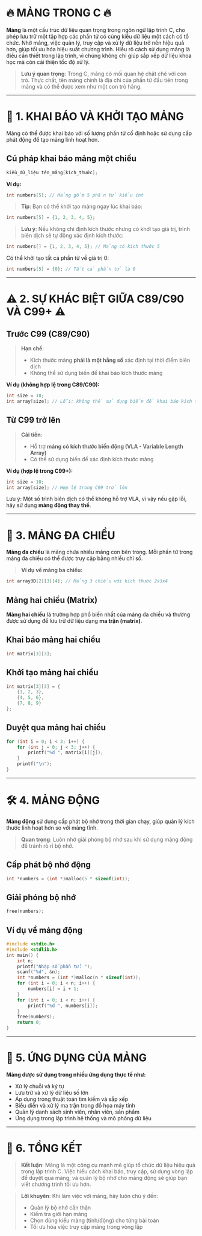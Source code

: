# 🔥 MẢNG TRONG C 🔥

**Mảng** là một cấu trúc dữ liệu quan trọng trong ngôn ngữ lập trình C, cho phép lưu trữ một tập hợp các phần tử có cùng kiểu dữ liệu một cách có tổ chức. Nhờ mảng, việc quản lý, truy cập và xử lý dữ liệu trở nên hiệu quả hơn, giúp tối ưu hóa hiệu suất chương trình. Hiểu rõ cách sử dụng mảng là điều cần thiết trong lập trình, vì chúng không chỉ giúp sắp xếp dữ liệu khoa học mà còn cải thiện tốc độ xử lý.

> **Lưu ý quan trọng**: Trong C, mảng có mối quan hệ chặt chẽ với con trỏ. Thực chất, tên mảng chính là địa chỉ của phần tử đầu tiên trong mảng và có thể được xem như một con trỏ hằng.

---

# 📌 1. KHAI BÁO VÀ KHỞI TẠO MẢNG

Mảng có thể được khai báo với số lượng phần tử cố định hoặc sử dụng cấp phát động để tạo mảng linh hoạt hơn.

## **Cú pháp khai báo mảng một chiều**

```c
kiểu_dữ_liệu tên_mảng[kích_thước];
```

**Ví dụ:**

```c
int numbers[5]; // Mảng gồm 5 phần tử kiểu int
```

> **Tip**: Bạn có thể khởi tạo mảng ngay lúc khai báo:

```c
int numbers[5] = {1, 2, 3, 4, 5};
```

> **Lưu ý**: Nếu không chỉ định kích thước nhưng có khởi tạo giá trị, trình biên dịch sẽ tự động xác định kích thước:

```c
int numbers[] = {1, 2, 3, 4, 5}; // Mảng có kích thước 5
```

Có thể khởi tạo tất cả phần tử về giá trị 0:

```c
int numbers[5] = {0}; // Tất cả phần tử là 0
```

---

# ⚠️ 2. SỰ KHÁC BIỆT GIỮA C89/C90 VÀ C99+ ⚠️

## **Trước C99 (C89/C90)**

> **Hạn chế**:
>
> - Kích thước mảng **phải là một hằng số** xác định tại thời điểm biên dịch
> - Không thể sử dụng biến để khai báo kích thước mảng

**Ví dụ (không hợp lệ trong C89/C90):**

```c
int size = 10;
int array[size]; // Lỗi: không thể sử dụng biến để khai báo kích thước mảng
```

## **Từ C99 trở lên**

> **Cải tiến**:
>
> - Hỗ trợ **mảng có kích thước biến động (VLA - Variable Length Array)**
> - Có thể sử dụng biến để xác định kích thước mảng

**Ví dụ (hợp lệ trong C99+):**

```c
int size = 10;
int array[size]; // Hợp lệ trong C99 trở lên
```

Lưu ý: Một số trình biên dịch có thể không hỗ trợ VLA, vì vậy nếu gặp lỗi, hãy sử dụng **mảng động thay thế**.

---

# 🔄 3. MẢNG ĐA CHIỀU

**Mảng đa chiều** là mảng chứa nhiều mảng con bên trong. Mỗi phần tử trong mảng đa chiều có thể được truy cập bằng nhiều chỉ số.

> **Ví dụ về mảng ba chiều:**

```c
int array3D[2][3][4]; // Mảng 3 chiều với kích thước 2x3x4
```

## **Mảng hai chiều (Matrix)**

**Mảng hai chiều** là trường hợp phổ biến nhất của mảng đa chiều và thường được sử dụng để lưu trữ dữ liệu dạng **ma trận (matrix)**.

## **Khai báo mảng hai chiều**

```c
int matrix[3][3];
```

## **Khởi tạo mảng hai chiều**

```c
int matrix[3][3] = {
    {1, 2, 3},
    {4, 5, 6},
    {7, 8, 9}
};
```

## **Duyệt qua mảng hai chiều**

```c
for (int i = 0; i < 3; i++) {
    for (int j = 0; j < 3; j++) {
        printf("%d ", matrix[i][j]);
    }
    printf("\n");
}
```

---

# 🛠️ 4. MẢNG ĐỘNG

**Mảng động** sử dụng cấp phát bộ nhớ trong thời gian chạy, giúp quản lý kích thước linh hoạt hơn so với mảng tĩnh.

> **Quan trọng**: Luôn nhớ giải phóng bộ nhớ sau khi sử dụng mảng động để tránh rò rỉ bộ nhớ.

## **Cấp phát bộ nhớ động**

```c
int *numbers = (int *)malloc(5 * sizeof(int));
```

## **Giải phóng bộ nhớ**

```c
free(numbers);
```

## **Ví dụ về mảng động**

```c
#include <stdio.h>
#include <stdlib.h>
int main() {
    int n;
    printf("Nhập số phần tử: ");
    scanf("%d", &n);
    int *numbers = (int *)malloc(n * sizeof(int));
    for (int i = 0; i < n; i++) {
        numbers[i] = i + 1;
    }
    for (int i = 0; i < n; i++) {
        printf("%d ", numbers[i]);
    }
    free(numbers);
    return 0;
}
```

---

# 🚀 5. ỨNG DỤNG CỦA MẢNG

**Mảng được sử dụng trong nhiều ứng dụng thực tế như:**

- Xử lý chuỗi và ký tự
- Lưu trữ và xử lý dữ liệu số lớn
- Áp dụng trong thuật toán tìm kiếm và sắp xếp
- Biểu diễn và xử lý ma trận trong đồ họa máy tính
- Quản lý danh sách sinh viên, nhân viên, sản phẩm
- Ứng dụng trong lập trình hệ thống và mô phỏng dữ liệu

---

# 🎯 6. TỔNG KẾT

> **Kết luận**: Mảng là một công cụ mạnh mẽ giúp tổ chức dữ liệu hiệu quả trong lập trình C. Việc hiểu cách khai báo, truy cập, sử dụng vòng lặp để duyệt qua mảng, và quản lý bộ nhớ cho mảng động sẽ giúp bạn viết chương trình tối ưu hơn.

> **Lời khuyên**: Khi làm việc với mảng, hãy luôn chú ý đến:
>
> - Quản lý bộ nhớ cẩn thận
> - Kiểm tra giới hạn mảng
> - Chọn đúng kiểu mảng (tĩnh/động) cho từng bài toán
> - Tối ưu hóa việc truy cập mảng trong vòng lặp
